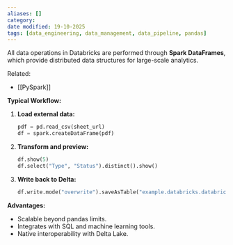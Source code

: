 ```yaml
---
aliases: []
category:
date modified: 19-10-2025
tags: [data_engineering, data_management, data_pipeline, pandas]
---
```

All data operations in Databricks are performed through **Spark DataFrames**, which provide distributed data structures for large-scale analytics.

Related:
- [[PySpark]]

**Typical Workflow:**

1. **Load external data:**

   ```python
   pdf = pd.read_csv(sheet_url)
   df = spark.createDataFrame(pdf)
   ```
2. **Transform and preview:**

   ```python
   df.show(5)
   df.select("Type", "Status").distinct().show()
   ```
3. **Write back to Delta:**

   ```python
   df.write.mode("overwrite").saveAsTable("example.databricks.databricks_test")
   ```

**Advantages:**

* Scalable beyond pandas limits.
* Integrates with SQL and machine learning tools.
* Native interoperability with Delta Lake.